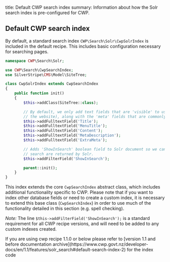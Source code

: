 title: Default CWP search index
summary: Information about how the Solr search index is pre-configured for CWP.

## Default CWP search index

By default, a standard search index `CWP\Search\Solr\CwpSolrIndex` is included in the default recipe.
This includes basic configuration necessary for searching pages.

```php
namespace CWP\Search\Solr;

use CWP\Search\CwpSearchIndex;
use SilverStripe\CMS\Model\SiteTree;

class CwpSolrIndex extends CwpSearchIndex
{
    public function init()
    {
        $this->addClass(SiteTree::class);

        // By default, we only add text fields that are 'visible' to users (where the content is directly visible on 
        // the website), along with the 'meta' fields that are commonly used to boost / refine search results
        $this->addFulltextField('Title');
        $this->addFulltextField('MenuTitle');
        $this->addFulltextField('Content');
        $this->addFulltextField('MetaDescription');
        $this->addFulltextField('ExtraMeta');

        // Adds 'ShowInSearch' boolean field to Solr document so we can later ensure that only documents included in 
        // search are returned by Solr.
        $this->addFilterField('ShowInSearch');

        parent::init();
    }
}
```

This index extends the core `CwpSearchIndex` abstract class, which includes additional functionality specific to CWP.
Please note that if you want to index other database fields or need to create a custom index, it is necessary to extend this base class (`CwpSearchIndex`) in order to use much of the functionality detailed in this section (e.g. spell checking).

*Note:* The line `$this->addFilterField('ShowInSearch');` is a standard requirement for all CWP recipe versions, and will need to be added to any custom indexes created.


<div class="alert alert-info" markdown='1'>
If you are using cwp recipe 1.1.0 or below please refer to [version 1.1 and before documentation archive](https://www.cwp.govt.nz/developer-docs/en/1.1/features/solr_search#default-search-index-2) for the index code
</div>
